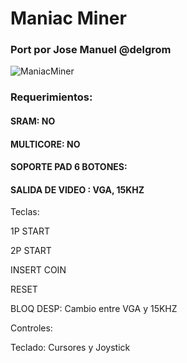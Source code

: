 # Maniac Miner

### Port por Jose Manuel @delgrom 

![ManiacMiner](https://user-images.githubusercontent.com/31018768/72459270-b6527480-37ca-11ea-82e5-fb864a8560d0.jpg)

### Requerimientos:

#### SRAM: NO

#### MULTICORE: NO

#### SOPORTE PAD 6 BOTONES: 

#### SALIDA DE VIDEO : VGA, 15KHZ


Teclas:

1P START

2P START

INSERT COIN

RESET

BLOQ DESP: Cambio entre VGA y 15KHZ

Controles:

Teclado: Cursores y Joystick
